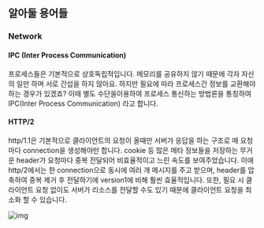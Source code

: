 ## 알아둘 용어들

### Network

#### IPC (Inter Process Communication)

프로세스들은 기본적으로 상호독립적입니다. 메모리를 공유하지 않기 때문에 각자 자신의 일만 하며 서로 간섭을 하지 않아요. 하지만 필요에 따라 프로세스간 정보를 교환해야하는 경우가 있겠죠? 이때 별도 수단을이용하여 프로세스 통신하는 방법론을 통칭하여 IPC(Inter Process Communication) 라고 합니다.



#### HTTP/2

http/1.1은 기본적으로 클라이언트의 요청이 올때만 서버가 응답을 하는 구조로 매 요청마다 connection을 생성해야만 합니다. cookie 등 많은 메타 정보들을 저장하는 무거운 header가 요청마다 중복 전달되어 비효율적이고 느린 속도를 보여주었습니다. 이에 http/2에서는 한 connection으로 동시에 여러 개 메시지를 주고 받으며, header를 압축하여 중복 제거 후 전달하기에 version1에 비해 훨씬 효율적입니다. 또한, 필요 시 클라이언트 요청 없이도 서버가 리소스를 전달할 수도 있기 때문에 클라이언트 요청을 최소화 할 수 있습니다.

![img](https://miro.medium.com/max/542/0*RbY-0HC7iCxiAJCI)
